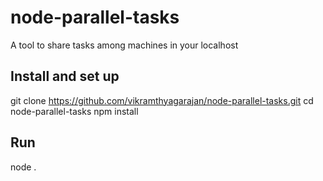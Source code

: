 # node-parallel-tasks
A tool to share tasks among machines in your localhost

## Install and set up
git clone https://github.com/vikramthyagarajan/node-parallel-tasks.git
cd node-parallel-tasks
npm install

## Run
node .


